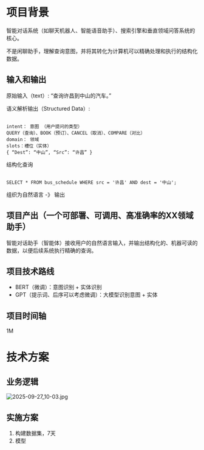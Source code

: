 # 项目背景

智能对话系统（如聊天机器人、智能语音助手）、搜索引擎和垂直领域问答系统的核心。

不是闲聊助手，理解查询意图，并将其转化为计算机可以精确处理和执行的结构化数据。

## 输入和输出

原始输入（text）: “查询许昌到中山的汽车。”

语义解析输出（Structured Data）:

```

intent： 意图 （用户提问的类型）
QUERY（查询）、BOOK（预订）、CANCEL（取消）、COMPARE（对比）
domain： 领域
slots：槽位（实体）
{ “Dest”: “中山”, “Src”: “许昌” }
```

结构化查询

```

SELECT * FROM bus_schedule WHERE src = '许昌' AND dest = '中山';
```

组织为自然语言 -》 输出

## 项目产出（一个可部署、可调用、高准确率的XX领域助手）

智能对话助手（智能体）接收用户的自然语言输入，并输出结构化的、机器可读的数据，以便后续系统执行精确的查询。

## 项目技术路线

- BERT（微调）：意图识别 + 实体识别
- GPT（提示词、后序可以考虑微调）：大模型识别意图 + 实体

## 项目时间轴

1M


# 技术方案

## 业务逻辑

![2025-09-27_10-03.jpg](https://cdn.jsdelivr.net/gh/zilong-ding/note-gen-image-sync@main/f88f016d-2215-4b43-a90f-9a28878703cc.jpeg)


## 实施方案

1. 构建数据集，7天
2. 模型
